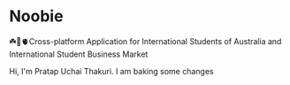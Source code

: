 # Noobie
☘️🚀🫀Cross-platform Application for International Students of Australia and International Student Business Market






 Hi, I'm Pratap Uchai Thakuri. I am baking some changes
